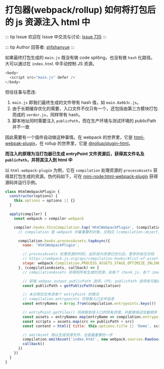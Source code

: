 # 打包器(webpack/rollup) 如何将打包后的 js 资源注入 html 中



::: tip Issue 
 欢迎在 Issue 中交流与讨论: [Issue 735](https://github.com/shfshanyue/Daily-Question/issues/735) 
:::

::: tip Author 
回答者: [shfshanyue](https://github.com/shfshanyue) 
:::

如果最终打包生成的 `main.js` 既没有做 code spliting，也没有做 `hash` 化路径。大可以通过在 `index.html` 中手动控制 JS 资源。

``` js
<body>
  <script src="main.js" defer />
</body>
```

但往往事与愿违:

1. `main.js` 即我们最终生成的文件带有 hash 值，如 `main.8a9b3c.js`。
1. 由于长期缓存优化的需要，入口文件不仅只有一个，还包括由第三方模块打包而成的 `verdor.js`，同样带有 hash。
1. 脚本地址同时需要注入 `publicPath`，而在生产环境与测试环境的 publicPath 并不一致

因此需要有一个插件自动做这种事情。在 webpack 的世界里，它是 [html-webpak-plugin](https://github.com/jantimon/html-webpack-plugin)，在 rollup 的世界里，它是 [@rollup/plugin-html](https://github.com/rollup/plugins/tree/master/packages/html)。

**而注入的原理为当打包器已生成 entryPoint 文件资源后，获得其文件名及 `publicPath`，并将其注入到 html 中**

以 `html-webpack-plugin` 为例，它在 `compilation` 处理资源的 `processAssets` 获得其打包生成的资源。伪代码如下，可在 [mini-node:html-webpack-plugin](https://github.com/shfshanyue/mini-code/tree/master/code/html-webpack-plugin) 获得源码并运行示例。

``` js
class HtmlWebpackPlugin {
  constructor(options) {
    this.options = options || {}
  }

  apply(compiler) {
    const webpack = compiler.webpack

    compiler.hooks.thisCompilation.tap('HtmlWebpackPlugin', (compilation) => {
      // compilation 是 webpack 中最重要的对象，文档见 [compilation-object](https://webpack.js.org/api/compilation-object/#compilation-object-methods)

      compilation.hooks.processAssets.tapAsync({
        name: 'HtmlWebpackPlugin',

        // processAssets 处理资源的时机，此阶段为资源已优化后，更多阶段见文档
        // https://webpack.js.org/api/compilation-hooks/#list-of-asset-processing-stages
        stage: webpack.Compilation.PROCESS_ASSETS_STAGE_OPTIMIZE_INLINE
      }, (compilationAssets, callback) => {
        // compilationAssets 将得到所有生成的资源，如各个 chunk.js、各个 image、css

        // 获取 webpac.output.publicPath 选项，(PS: publicPath 选项有可能是通过函数设置)
        const publicPath = getPublicPath(compilation)

        // 本示例仅仅考虑单个 entryPoint 的情况
        // compilation.entrypoints 可获取入口文件信息
        const entryNames = Array.from(compilation.entrypoints.keys())

        // entryPoint.getFiles() 将获取到该入口的所有资源，并能够保证加载顺序！！！如 runtime-chunk -> main-chunk
        const assets = entryNames.map(entryName => compilation.entrypoints.get(entryName).getFiles()).flat()
        const scripts = assets.map(src => publicPath + src)
        const content = html({ title: this.options.title || 'Demo', scripts })

        // emitAsset 用以生成资源文件，也是最重要的一步
        compilation.emitAsset('index.html', new webpack.sources.RawSource(content))
        callback()
      })
    })
  }
}
```